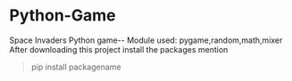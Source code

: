 # Python-Game
Space Invaders Python game--
Module used: pygame,random,math,mixer
After downloading this project
install the packages mention
>pip install packagename
